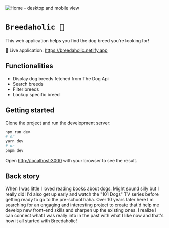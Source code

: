 ![Home - desktop and mobile view](https://github.com/franekostrowski/breedaholic/blob/main/screenshots/home-desktop-and-mobile-view.png)

# `Breedaholic 🐶`

This web application helps you find the dog breed you're looking for! 

🔴 Live application: https://breedaholic.netlify.app

## Functionalities

- Display dog breeds fetched from The Dog Api
- Search breeds
- Filter breeds
- Lookup specific breed

## Getting started

Clone the project and run the development server:

```bash
npm run dev
# or
yarn dev
# or
pnpm dev
```

Open [http://localhost:3000](http://localhost:3000) with your browser to see the result.

## Back story

When I was little I loved reading books about dogs. Might sound silly but I really did! I'd also get up early and watch the "101 Dogs" TV series before getting ready to go to the pre-school haha. Over 10 years later here I'm searching for an engaging and interesting project to create that'd help me develop new front-end skills and sharpen up the existing ones. I realize I can connect what I was really into in the past with what I like now and that's how it all started with Breedaholic!

